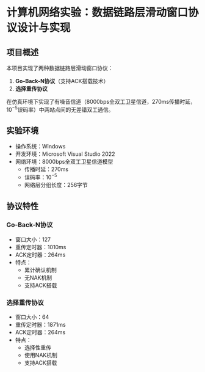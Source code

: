 # 计算机网络实验：数据链路层滑动窗口协议设计与实现

## 项目概述
本项目实现了两种数据链路层滑动窗口协议：
1. **Go-Back-N协议**（支持ACK搭载技术）
2. **选择重传协议**

在仿真环境下实现了有噪音信道（8000bps全双工卫星信道，270ms传播时延，$10^{-5}$误码率）中两站点间的无差错双工通信。

## 实验环境
- 操作系统：Windows
- 开发环境：Microsoft Visual Studio 2022
- 网络环境：8000bps全双工卫星信道模型
  - 传播时延：270ms
  - 误码率：$10^{-5}$
  - 网络层分组长度：256字节

## 协议特性
### Go-Back-N协议
- 窗口大小：127
- 重传定时器：1010ms
- ACK定时器：264ms
- 特点：
  - 累计确认机制
  - 无NAK机制
  - 支持ACK搭载

### 选择重传协议
- 窗口大小：64
- 重传定时器：1871ms
- ACK定时器：264ms
- 特点：
  - 选择性重传
  - 使用NAK机制
  - 支持ACK搭载
